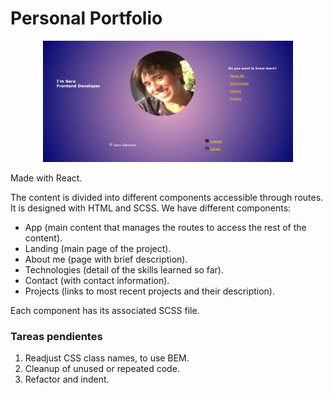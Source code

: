 # Personal Portfolio

<div align="center"> <img src="/src/images/portPreview.png" width="400px"</img> </div>

Made with React.

The content is divided into different components accessible through routes. It is designed with HTML and SCSS. We have different components:

- App (main content that manages the routes to access the rest of the content).
- Landing (main page of the project).
- About me (page with brief description).
- Technologies (detail of the skills learned so far).
- Contact (with contact information).
- Projects (links to most recent projects and their description).

Each component has its associated SCSS file.

### Tareas pendientes

1. Readjust CSS class names, to use BEM.
2. Cleanup of unused or repeated code.
3. Refactor and indent.
